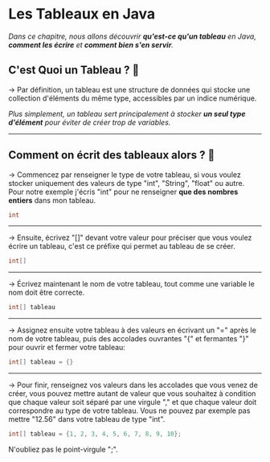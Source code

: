 **Les Tableaux en Java**
=============

_Dans ce chapitre, nous allons découvrir **qu'est-ce qu'un tableau** en Java, **comment les écrire** et **comment bien s'en servir**._

**C'est Quoi un Tableau ? 🤔**
-------------

-> Par définition, un tableau est une structure de données qui stocke une collection d'éléments du même type, accessibles par un indice numérique.

_Plus simplement, un tableau sert principalement à stocker **un seul type d'élément** pour éviter de créer trop de variables._

-------------

**Comment on écrit des tableaux alors ? 🤔**
-------------

-> Commencez par renseigner le type de votre tableau, si vous voulez stocker uniquement des valeurs de type "int", "String", "float" ou autre. Pour notre exemple j'écris "int" pour ne renseigner **que des nombres entiers** dans mon tableau.

``` java
int
```

-------------

-> Ensuite, écrivez "[]" devant votre valeur pour préciser que vous voulez écrire un tableau, c'est ce préfixe qui permet au tableau de se créer.

``` java
int[]
```

-------------

-> Écrivez maintenant le nom de votre tableau, tout comme une variable le nom doit être correcte.

``` java
int[] tableau
```


-------------

-> Assignez ensuite votre tableau à des valeurs en écrivant un "=" après le nom de votre tableau, puis des accolades ouvrantes "{" et fermantes "}" pour ouvrir et fermer votre tableau:

``` java
int[] tableau = {}
```

-------------

-> Pour finir, renseignez vos valeurs dans les accolades que vous venez de créer, vous pouvez mettre autant de valeur que vous souhaitez à condition que chaque valeur soit séparé par une virgule "," et que chaque valeur doit correspondre au type de votre tableau. Vous ne pouvez par exemple pas mettre "12.56" dans votre tableau de type "int".

``` java
int[] tableau = {1, 2, 3, 4, 5, 6, 7, 8, 9, 10};
```

N'oubliez pas le point-virgule ";".

